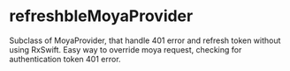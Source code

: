 # refreshbleMoyaProvider
Subclass of MoyaProvider, that handle 401 error and refresh token without using RxSwift. Easy way to override moya request, checking for authentication token 401 error.
